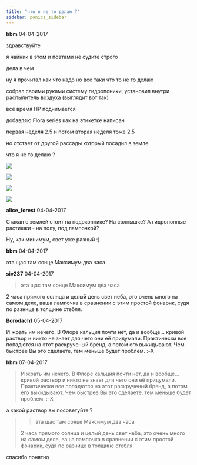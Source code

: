 ```yaml
---
title: "что я не то делаю ?"
sidebar: ponics_sidebar
---
```


**bbm** 04-04-2017

здравствуйте

я чайник в этом и поэтами не судите строго

дела в чем 

ну я прочитал как что надо но все таки что то не то делаю

собрал своими руками систему гидропоники, установил внутри распылитель воздуха (выглядит вот так)

всё время HP поднимается

добавляю Flora series как на этикетке написан 

первая неделя 2.5 и потом вторая неделя тоже 2.5 

но отстает от другой рассады который посадил в земле 

что я не то делаю ?

![](https://img2.brain3.photobox.com/339039173c486b4c808824c222ca629120c3104d9e8414b9cf04d6ce09280f950ff82868.jpg)

![](https://img2.brain3.photobox.com/72721433c5c83ed61b800372c90276a1d073113deb26174d20a4f26fa7b5b1ec3dab72bb.jpg)

![](https://img2.brain3.photobox.com/0421247637530f957a35b07e2ed85063d560b1adf420c42e2e42a57de91a7ab4edd661ee.jpg)

![](https://img2.brain3.photobox.com/247391685bcd82f0145e0f3a264786ab8ee85dc7b2812e6d13573c5b73dd12342639920a.jpg)


**alice_forest** 04-04-2017

Стакан с землей стоит на подоконнике? На солнышке? А гидропонные растишки - на полу, под лампочкой?

Ну, как минимум, свет уже разный :)


**bbm** 04-04-2017

эта щас там сонце Максимум два часа


**siv237** 04-04-2017

> эта щас там сонце Максимум два часа

2 часа прямого солнца и целый день свет неба, это очень много на самом деле, ваша лампочка в сравнении с этим простой фонарик, судя по разнице в толщине стебля.


**Borodach1** 05-04-2017

И жрать им нечего. В Флоре кальция почти нет, да и вообще... кривой раствор и никто не знает для чего они её придумали. Практически все попадются на этот раскрученый бренд, а потом его выкидывают. Чем быстрее Вы это сделаете, тем меньше будет проблем. :-X


**bbm** 07-04-2017

> И жрать им нечего. В Флоре кальция почти нет, да и вообще... кривой раствор и никто не знает для чего они её придумали. Практически все попадются на этот раскрученый бренд, а потом его выкидывают. Чем быстрее Вы это сделаете, тем меньше будет проблем. :-X

а какой раствор вы посоветуйте ?
> > эта щас там сонце Максимум два часа
> 
> 
> 
> 2 часа прямого солнца и целый день свет неба, это очень много на самом деле, ваша лампочка в сравнении с этим простой фонарик, судя по разнице в толщине стебля.

 спасибо понятно 


